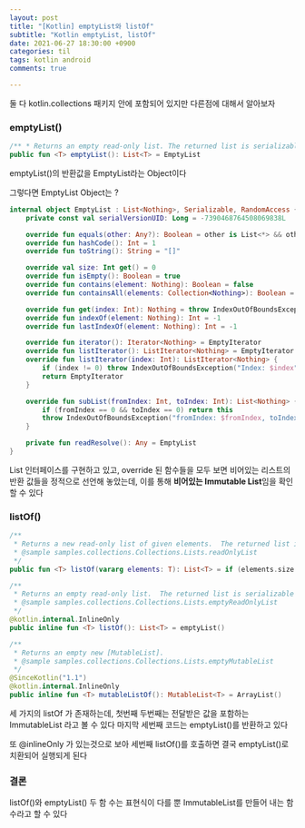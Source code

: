 ```yaml
---
layout: post
title: "[Kotlin] emptyList와 listOf"
subtitle: "Kotlin emptyList, listOf"
date: 2021-06-27 18:30:00 +0900
categories: til
tags: kotlin android
comments: true

---
```




둘 다 kotlin.collections 패키지 안에 포함되어 있지만 다른점에 대해서 알아보자



### emptyList()

```kotlin
/** * Returns an empty read-only list. The returned list is serializable (JVM). * @sample samples.collections.Collections.Lists.emptyReadOnlyList */ 
public fun <T> emptyList(): List<T> = EmptyList
```



emptyList()의 반환값을 EmptyList라는 Object이다

그렇다면 EmptyList Object는 ?



```kotlin
internal object EmptyList : List<Nothing>, Serializable, RandomAccess {
    private const val serialVersionUID: Long = -7390468764508069838L

    override fun equals(other: Any?): Boolean = other is List<*> && other.isEmpty()
    override fun hashCode(): Int = 1
    override fun toString(): String = "[]"

    override val size: Int get() = 0
    override fun isEmpty(): Boolean = true
    override fun contains(element: Nothing): Boolean = false
    override fun containsAll(elements: Collection<Nothing>): Boolean = elements.isEmpty()

    override fun get(index: Int): Nothing = throw IndexOutOfBoundsException("Empty list doesn't contain element at index $index.")
    override fun indexOf(element: Nothing): Int = -1
    override fun lastIndexOf(element: Nothing): Int = -1

    override fun iterator(): Iterator<Nothing> = EmptyIterator
    override fun listIterator(): ListIterator<Nothing> = EmptyIterator
    override fun listIterator(index: Int): ListIterator<Nothing> {
        if (index != 0) throw IndexOutOfBoundsException("Index: $index")
        return EmptyIterator
    }

    override fun subList(fromIndex: Int, toIndex: Int): List<Nothing> {
        if (fromIndex == 0 && toIndex == 0) return this
        throw IndexOutOfBoundsException("fromIndex: $fromIndex, toIndex: $toIndex")
    }

    private fun readResolve(): Any = EmptyList
}
```

List 인터페이스를 구현하고 있고, override 된 함수들을 모두 보면 비어있는 리스트의 반환 값들을 정적으로 선언해 놓았는데, 이를 통해 **비어있는 Immutable List**임을 확인할 수 있다





### listOf()

```kotlin
/**
 * Returns a new read-only list of given elements.  The returned list is serializable (JVM).
 * @sample samples.collections.Collections.Lists.readOnlyList
 */
public fun <T> listOf(vararg elements: T): List<T> = if (elements.size > 0) elements.asList() else emptyList()

/**
 * Returns an empty read-only list.  The returned list is serializable (JVM).
 * @sample samples.collections.Collections.Lists.emptyReadOnlyList
 */
@kotlin.internal.InlineOnly
public inline fun <T> listOf(): List<T> = emptyList()

/**
 * Returns an empty new [MutableList].
 * @sample samples.collections.Collections.Lists.emptyMutableList
 */
@SinceKotlin("1.1")
@kotlin.internal.InlineOnly
public inline fun <T> mutableListOf(): MutableList<T> = ArrayList()
```



세 가지의 listOf 가 존재하는데, 첫번째 두번째는 전달받은 값을 포함하는 ImmutableList 라고 볼 수 있다 마지막 세번째 코드는 emptyList()를 반환하고 있다



또 @inlineOnly 가 있는것으로 보아 세번째 listOf()를 호출하면 결국 emptyList()로 치환되어 실행되게 된다



### 결론

listOf()와 emptyList() 두 함 수는 표현식이 다를 뿐 ImmutableList를 만들어 내는 함수라고 할 수 있다



